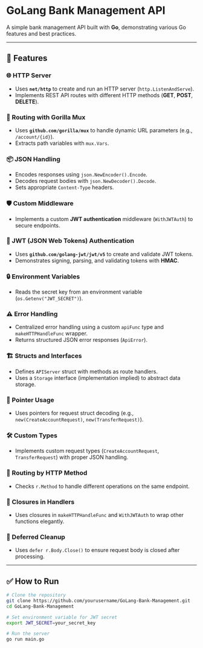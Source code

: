 # GoLang Bank Management API

A simple bank management API built with **Go**, demonstrating various Go features and best practices.

---

## 🚀 Features

### 🌐 HTTP Server
- Uses **`net/http`** to create and run an HTTP server (`http.ListenAndServe`).
- Implements REST API routes with different HTTP methods (**GET**, **POST**, **DELETE**).

### 🔀 Routing with Gorilla Mux
- Uses **`github.com/gorilla/mux`** to handle dynamic URL parameters (e.g., `/account/{id}`).
- Extracts path variables with `mux.Vars`.

### 📦 JSON Handling
- Encodes responses using `json.NewEncoder().Encode`.
- Decodes request bodies with `json.NewDecoder().Decode`.
- Sets appropriate `Content-Type` headers.

### 🛡️ Custom Middleware
- Implements a custom **JWT authentication** middleware (`WithJWTAuth`) to secure endpoints.

### 🔑 JWT (JSON Web Tokens) Authentication
- Uses **`github.com/golang-jwt/jwt/v5`** to create and validate JWT tokens.
- Demonstrates signing, parsing, and validating tokens with **HMAC**.

### 🔒 Environment Variables
- Reads the secret key from an environment variable (`os.Getenv("JWT_SECRET")`).

### ⚠️ Error Handling
- Centralized error handling using a custom `apiFunc` type and `makeHTTPHandleFunc` wrapper.
- Returns structured JSON error responses (`ApiError`).

### 🏗️ Structs and Interfaces
- Defines `APIServer` struct with methods as route handlers.
- Uses a `Storage` interface (implementation implied) to abstract data storage.

### 📌 Pointer Usage
- Uses pointers for request struct decoding (e.g., `new(CreateAccountRequest)`, `new(TransferRequest)`).

### 🛠️ Custom Types
- Implements custom request types (`CreateAccountRequest`, `TransferRequest`) with proper JSON handling.

### 🔁 Routing by HTTP Method
- Checks `r.Method` to handle different operations on the same endpoint.

### 🧩 Closures in Handlers
- Uses closures in `makeHTTPHandleFunc` and `WithJWTAuth` to wrap other functions elegantly.

### 🧹 Deferred Cleanup
- Uses `defer r.Body.Close()` to ensure request body is closed after processing.

---

## ✅ How to Run

```bash
# Clone the repository
git clone https://github.com/yourusername/GoLang-Bank-Management.git
cd GoLang-Bank-Management

# Set environment variable for JWT secret
export JWT_SECRET=your_secret_key

# Run the server
go run main.go
